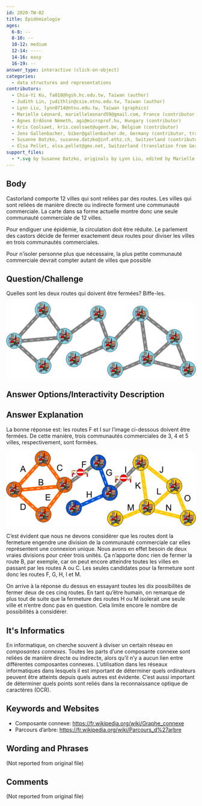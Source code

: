 ```yaml
---
id: 2020-TW-02
title: Épidémiologie
ages:
  6-8: --
  8-10: --
  10-12: medium
  12-14: ----
  14-16: easy
  16-19: --
answer_type: interactive (click-on-object)
categories:
  - data structures and representations
contributors:
  - Chia-Yi Ku, fa018@hgsh.hc.edu.tw, Taiwan (author)
  - Judith Lin, judithlin@csie.ntnu.edu.tw, Taiwan (author)
  - Lynn Liu, lynn0714@ntnu.edu.tw, Taiwan (graphics)
  - Marielle Léonard, marielleleonard59@gmail.com, France (contributor, graphics)
  - Ágnes Erdősné Németh, agi@microprof.hu, Hungary (contributor)
  - Kris Coolsaet, kris.coolsaet@ugent.be, Belgium (contributor)
  - Jens Gallenbacher, biber@gallenbacher.de, Germany (contributor, translation from English into German)
  - Susanne Datzko, susanne.datzko@inf.ethz.ch, Switzerland (contributor, graphics)
  - Elsa Pellet, elsa.pellet@gmx.net, Switzerland (translation from German into French)
support_files:
  - *.svg by Susanne Datzko, originals by Lynn Liu, edited by Marielle Léonard
---
```



## Body

Castorland comporte 12 villes qui sont reliées par des routes. Les villes qui sont reliées de manière directe ou indirecte forment une communauté commerciale. La carte dans sa forme actuelle montre donc une seule communauté commerciale de 12 villes.

Pour endiguer une épidémie, la circulation doit être réduite. Le parlement des castors décide de fermer exactement deux routes pour diviser les villes en trois communautés commerciales.

Pour n’isoler personne plus que nécessaire, la plus petite communauté commerciale devrait compter autant de villes que possible


## Question/Challenge

Quelles sont les deux routes qui doivent être fermées? Biffe-les.

![](graphics/2020-TW-02_taskbody-interactive.svg "Réseau de routes (450px)")


## Answer Options/Interactivity Description

<!-- empty -->


## Answer Explanation

La bonne réponse est: les routes F et I sur l’image ci-dessous doivent être fermées. De cette manière, trois communautés commerciales de 3, 4 et 5 villes, respectivement, sont formées.

![](graphics/2020-TW-02_explanation1-compatible.svg "Explication (450px)")

C’est évident que nous ne devons considérer que les routes dont la fermeture engendre une division de la communauté commerciale car elles représentent une connexion unique. Nous avons en effet besoin de deux vraies divisions pour créer trois unités. Ça n’apporte donc rien de fermer la route B, par exemple, car on peut encore atteindre toutes les villes en passant par les routes A ou C. Les seules candidates pour la fermeture sont donc les routes F, G, H, I et M.

On arrive à la réponse du dessus en essayant toutes les dix possibilités de fermer deux de ces cinq routes. En tant qu’être humain, on remarque de plus tout de suite que la fermeture des routes H ou M isolerait une seule ville et n’entre donc pas en question. Cela limite encore le nombre de possibilités à considérer.


## It's Informatics

En informatique, on cherche souvent à diviser un certain réseau en _composantes connexes_. Toutes les parts d’une composante connexe sont reliées de manière directe ou indirecte, alors qu’il n’y a aucun lien entre différentes composantes connexes. L’utilisation dans les réseaux informatiques dans lesquels il est important de déterminer quels ordinateurs peuvent être atteints depuis quels autres est évidente. C’est aussi important de déterminer quels points sont reliés dans la reconnaissance optique de caractères (OCR).


## Keywords and Websites

 - Composante connexe: https://fr.wikipedia.org/wiki/Graphe_connexe
 - Parcours d’arbre: https://fr.wikipedia.org/wiki/Parcours_d%27arbre


## Wording and Phrases

(Not reported from original file)


## Comments

(Not reported from original file)
